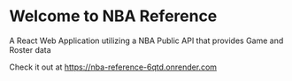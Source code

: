 # Welcome to NBA Reference

A React Web Application utilizing a NBA Public API that provides Game and Roster data

Check it out at https://nba-reference-6qtd.onrender.com
